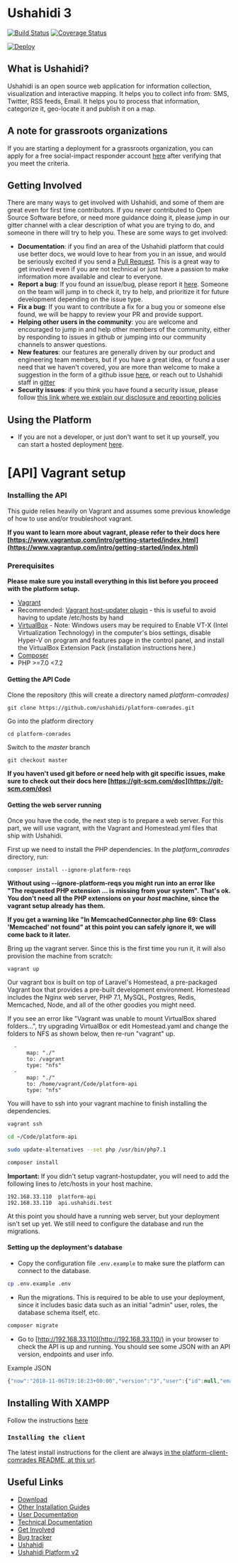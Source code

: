 [download]: https://github.com/ushahidi/platform-release/releases
[install-development]: https://github.com/ushahidi/platform/blob/develop/README.md#Installing-for-development-vagrant
[other-install-guides]: docs/setup_alternatives
[docs]: https://www.ushahidi.com/support
[tech-docs]: ./docs/README.md
[getin]: https://www.ushahidi.com/support/get-involved
[issues]: https://github.com/ushahidi/platform/issues
[ush2]: https://github.com/ushahidi/Ushahidi_Web
[ushahidi]: http://ushahidi.com
[gitter]: https://gitter.im/ushahidi/Community

Ushahidi 3
============

[![Build Status](https://travis-ci.org/ushahidi/platform.png)](https://travis-ci.org/ushahidi/platform)
[![Coverage Status](https://coveralls.io/repos/github/ushahidi/platform/badge.svg)](https://coveralls.io/github/ushahidi/platform)



[![Deploy](https://www.herokucdn.com/deploy/button.png)](https://heroku.com/deploy)

## What is Ushahidi?

Ushahidi is an open source web application for information collection, visualization and interactive mapping. It helps you to collect info from: SMS, Twitter, RSS feeds, Email. It helps you to process that information, categorize it, geo-locate it and publish it on a map.

## A note for grassroots organizations
If you are starting a deployment for a grassroots organization, you can apply for a free social-impact responder account [here](https://www.ushahidi.com/plans/apply-for-free) after verifying that you meet the criteria.


## Getting Involved
There are many ways to get involved with Ushahidi, and some of them are great even for first time contributors. If you never contributed to Open Source Software before, or need more guidance doing it, please jump in our gitter channel with a clear description of what you are trying to do, and someone in there will try to help you.
These are some ways to get involved:

- **Documentation**: if you find an area of the Ushahidi platform that could use better docs, we would love to hear from you in an issue, and would be seriously excited if you send a [Pull Request](https://github.com/ushahidi/platform/compare). This is a great way to get involved even if you are not technical or just have a passion to make information more available and clear to everyone.
- **Report a bug**: If you found an issue/bug, please report it [here](https://github.com/ushahidi/platform/issues). Someone on the team will jump in to check it, try to help, and prioritize it for future development depending on the issue type.
- **Fix a bug**: If you want to contribute a fix for a bug you or someone else found, we will be happy to review your PR and provide support.
- **Helping other users in the community**: you are welcome and encouraged to jump in and help other members of the community, either by responding to issues in github or jumping into our community channels to answer questions. 
- **New features**: our features are generally driven by our product and engineering team members, but if you have a great idea, or found a user need that we haven't covered, you are more than welcome to make a suggestion in the form of a github issue [here](https://github.com/ushahidi/platform/issues), or reach out to Ushahidi staff in [gitter](https://gitter.im/ushahidi/Community)
- **Security issues**: if you think you have found a security issue, please follow 
[this link where we explain our disclosure and reporting policies](https://www.ushahidi.com/security)

## Using the Platform

- If you are not a developer, or just don't want to set it up yourself, you can start a hosted deployment [here](https://www.ushahidi.com/).

# \[API\] Vagrant setup

### Installing the API

This guide relies heavily on Vagrant and assumes some previous knowledge of how to use and/or troubleshoot vagrant.


**If you want to learn more about vagrant, please refer to their docs here [https://www.vagrantup.com/intro/getting-started/index.html](https://www.vagrantup.com/intro/getting-started/index.html)**

### Prerequisites


**Please make sure you install everything in this list before you proceed with the platform setup.**

* [Vagrant](https://www.vagrantup.com/downloads.html)
* Recommended: [Vagrant host-updater plugin](https://github.com/cogitatio/vagrant-hostsupdater) - this is useful to avoid having to update /etc/hosts by hand
* [VirtualBox](https://www.virtualbox.org/wiki/Downloads) - Note: Windows users may be required to Enable VT-X \(Intel Virtualization Technology\) in the computer's bios settings, disable Hyper-V on program and features page in the control panel, and install the VirtualBox Extension Pack \(installation instructions here.\)
* [Composer](https://getcomposer.org/doc/00-intro.md#system-requirements)
* PHP &gt;=7.0 &lt;7.2

#### Getting the API Code

Clone the repository \(this will create a directory named _platform-comrades\)_

```
git clone https://github.com/ushahidi/platform-comrades.git
```

Go into the platform directory

```
cd platform-comrades
```

Switch to the _master_ branch

```
git checkout master
```

**If you haven't used git before or need help with git specific issues, make sure to check out their docs here [https://git-scm.com/doc](https://git-scm.com/doc)**


#### Getting the web server running

Once you have the code, the next step is to prepare a web server. For this part, we will use vagrant, with the Vagrant and Homestead.yml files that ship with Ushahidi.

First up we need to install the PHP dependencies. In the _platform_comrades_ directory, run:

```
composer install --ignore-platform-reqs
```


**Without using --ignore-platform-reqs you might run into an error like "The requested PHP extension ... is missing from your system". That's ok. You don't need all the PHP extensions on your _host_ machine, since the vagrant setup already has them.**


**If you get a warning like "In MemcachedConnector.php line 69: Class 'Memcached' not found" at this point you can safely ignore it, we will come back to it later.**

Bring up the vagrant server. Since this is the first time you run it, it will also provision the machine from scratch:

```
vagrant up
```

Our vagrant box is built on top of Laravel's Homestead, a pre-packaged Vagrant box that provides a pre-built development environment. Homestead includes the Nginx web server, PHP 7.1, MySQL, Postgres, Redis, Memcached, Node, and all of the other goodies you might need.

If you see an error like "Vagrant was unable to mount VirtualBox shared folders...", try upgrading VirtualBox or edit Homestead.yaml and change the folders to NFS as shown below, then re-run "vagrant" up.


```
  -
      map: "./"
      to: /vagrant
      type: "nfs"
  -
      map: "./"
      to: /home/vagrant/Code/platform-api
      type: "nfs"
```

You will have to ssh into your vagrant machine to finish installing the dependencies.

```bash
vagrant ssh
```

```bash
cd ~/Code/platform-api
```

```bash
sudo update-alternatives --set php /usr/bin/php7.1
```

```bash
composer install
```


**Important:** If you didn't setup vagrant-hostupdater, you will need to add the following lines to /etc/hosts in your host machine.


```
192.168.33.110  platform-api
192.168.33.110  api.ushahidi.test
```


At this point you should have a running web server, but your deployment isn't set up yet. We still need to configure the database and run the migrations.

#### **Setting up the deployment's database**

* Copy the configuration file `.env.example` to make sure the platform can connect to the database. 

```bash
cp .env.example .env
```

* Run the migrations. This is required to be able to use your deployment, since it includes basic data such as an initial "admin" user, roles, the database schema itself, etc.

```bash
composer migrate
```

* Go to [http://192.168.33.110](http://192.168.33.110/) in your browser to check the API is up and running. You should see some JSON with an API version, endpoints and user info.

Example JSON

```javascript
{"now":"2018-11-06T19:18:23+00:00","version":"3","user":{"id":null,"email":null,"realname":null}}
```

## Installing With XAMPP
Follow the instructions [here](docs/setup_alternatives/XAMPP.md)

### `Installing the client`

The latest install instructions for the client are always [in the platform-client-comrades README, at this url](https://github.com/ushahidi/platform-client-comrades/blob/master/README.md).


## Useful Links

- [Download][download]
- [Other Installation Guides][other-install-guides]
- [User Documentation][docs]
- [Technical Documentation][tech-docs]
- [Get Involved][getin]
- [Bug tracker][issues]
- [Ushahidi][ushahidi]
- [Ushahidi Platform v2][ush2]

